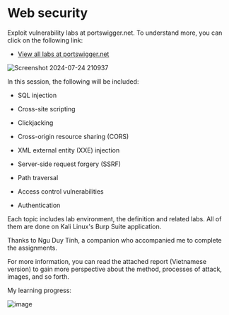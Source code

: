 # Web security
Exploit vulnerability labs at portswigger.net. To understand more, you can click on the following link:

- [View all labs at portswigger.net](https://portswigger.net/web-security)

![Screenshot 2024-07-24 210937](https://github.com/user-attachments/assets/3ba1d8be-bf5d-4bb4-bfc8-45df13b182dd)

In this session, the following will be included:

- SQL injection

- Cross-site scripting

- Clickjacking

- Cross-origin resource sharing (CORS)

- XML external entity (XXE) injection

- Server-side request forgery (SSRF)

- Path traversal

- Access control vulnerabilities

- Authentication

Each topic includes lab environment, the definition and related labs. All of them are done on Kali Linux's Burp Suite application.

Thanks to Ngu Duy Tinh, a companion who accompanied me to complete the assignments.

For more information, you can read the attached report (Vietnamese version) to gain more perspective about the method, processes of attack, images, and so forth.

My learning progress:

![image](https://github.com/user-attachments/assets/78f90fc2-62c5-4ff4-bd25-275fc231d795)


